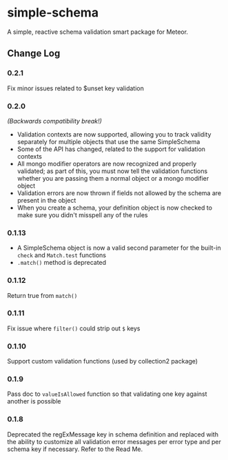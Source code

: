 simple-schema
=========================

A simple, reactive schema validation smart package for Meteor. 

## Change Log

### 0.2.1

Fix minor issues related to $unset key validation

### 0.2.0

*(Backwards compatibility break!)*

* Validation contexts are now supported, allowing you to track validity separately for multiple objects that use the same SimpleSchema
* Some of the API has changed, related to the support for validation contexts
* All mongo modifier operators are now recognized and properly validated; as part of this, you must now tell the validation functions whether you are passing them a normal object or a mongo modifier object
* Validation errors are now thrown if fields not allowed by the schema are present in the object
* When you create a schema, your definition object is now checked to make sure you didn't misspell any of the rules

### 0.1.13

* A SimpleSchema object is now a valid second parameter for the built-in `check` and `Match.test` functions
* `.match()` method is deprecated

### 0.1.12

Return true from `match()`

### 0.1.11

Fix issue where `filter()` could strip out `$` keys

### 0.1.10

Support custom validation functions (used by collection2 package)

### 0.1.9

Pass doc to `valueIsAllowed` function so that validating one key against another is possible

### 0.1.8

Deprecated the regExMessage key in schema definition and replaced with the
ability to customize all validation error messages per error type and per schema
key if necessary. Refer to the Read Me.